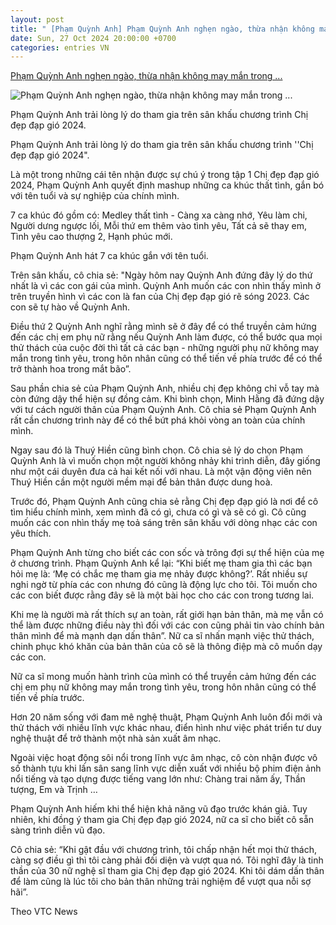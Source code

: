 ```yaml
---
layout: post
title: " [Phạm Quỳnh Anh] Phạm Quỳnh Anh nghẹn ngào, thừa nhận không may mắn trong ..."
date: Sun, 27 Oct 2024 20:00:00 +0700
categories: entries VN
---
```

[Phạm Quỳnh Anh nghẹn ngào, thừa nhận không may mắn trong ...](https://2sao.vn/pham-quynh-anh-nghen-ngao-thua-nhan-khong-may-man-trong-hon-nhan-n-396255.html)

![Phạm Quỳnh Anh nghẹn ngào, thừa nhận không may mắn trong ...](https://2sao.vietnamnetjsc.vn/images/2024/10/27/14/26/page.jpg)

Phạm Quỳnh Anh trải lòng lý do tham gia trên sân khấu chương trình Chị đẹp đạp gió 2024.

Phạm Quỳnh Anh trải lòng lý do tham gia trên sân khấu chương trình ''Chị đẹp đạp gió 2024".

Là một trong những cái tên nhận được sự chú ý trong tập 1 Chị đẹp đạp gió 2024, Phạm Quỳnh Anh quyết định mashup những ca khúc thất tình, gắn bó với tên tuổi và sự nghiệp của chính mình.

7 ca khúc đó gồm có: Medley thất tình - Càng xa càng nhớ, Yêu làm chi, Người dưng ngược lối, Mỗi thứ em thêm vào tình yêu, Tất cả sẽ thay em, Tình yêu cao thượng 2, Hạnh phúc mới.



Phạm Quỳnh Anh hát 7 ca khúc gắn với tên tuổi.

Trên sân khấu, cô chia sẻ: "Ngày hôm nay Quỳnh Anh đứng đây lý do thứ nhất là vì các con gái của mình. Quỳnh Anh muốn các con nhìn thấy mình ở trên truyền hình vì các con là fan của Chị đẹp đạp gió rẽ sóng 2023. Các con sẽ tự hào về Quỳnh Anh.

Điều thứ 2 Quỳnh Anh nghĩ rằng mình sẽ ở đây để có thể truyền cảm hứng đến các chị em phụ nữ rằng nếu Quỳnh Anh làm được, có thể bước qua mọi thử thách của cuộc đời thì tất cả các bạn - những người phụ nữ không may mắn trong tình yêu, trong hôn nhân cũng có thể tiến về phía trước để có thể trở thành hoa trong mắt bão”.

Sau phần chia sẻ của Phạm Quỳnh Anh, nhiều chị đẹp không chỉ vỗ tay mà còn đứng dậy thể hiện sự đồng cảm. Khi bình chọn, Minh Hằng đã đứng dậy với tư cách người thân của Phạm Quỳnh Anh. Cô chia sẻ Phạm Quỳnh Anh rất cần chương trình này để có thể bứt phá khỏi vòng an toàn của chính mình.

Ngay sau đó là Thuý Hiền cũng bình chọn. Cô chia sẻ lý do chọn Phạm Quỳnh Anh là vì muốn chọn một người không nhảy khi trình diễn, đây giống như một cái duyên đưa cả hai kết nối với nhau. Là một vận động viên nên Thuý Hiền cần một người mềm mại để bản thân được dung hoà.

Trước đó, Phạm Quỳnh Anh cũng chia sẻ rằng Chị đẹp đạp gió là nơi để cô tìm hiểu chính mình, xem mình đã có gì, chưa có gì và sẽ có gì. Cô cũng muốn các con nhìn thấy mẹ toả sáng trên sân khấu với dòng nhạc các con yêu thích.

Phạm Quỳnh Anh từng cho biết các con sốc và trông đợi sự thể hiện của mẹ ở chương trình. Phạm Quỳnh Anh kể lại: “Khi biết mẹ tham gia thì các bạn hỏi mẹ là: ‘Mẹ có chắc mẹ tham gia mẹ nhảy được không?’. Rất nhiều sự nghi ngờ từ phía các con nhưng đó cũng là động lực cho tôi. Tôi muốn cho các con biết được rằng đây sẽ là một bài học cho các con trong tương lai.

Khi mẹ là người mà rất thích sự an toàn, rất giới hạn bản thân, mà mẹ vẫn có thể làm được những điều này thì đối với các con cũng phải tin vào chính bản thân mình để mà mạnh dạn dấn thân”. Nữ ca sĩ nhấn mạnh việc thử thách, chinh phục khó khăn của bản thân của cô sẽ là thông điệp mà cô muốn dạy các con.



Nữ ca sĩ mong muốn hành trình của mình có thể truyền cảm hứng đến các chị em phụ nữ không may mắn trong tình yêu, trong hôn nhân cũng có thể tiến về phía trước.

Hơn 20 năm sống với đam mê nghệ thuật, Phạm Quỳnh Anh luôn đổi mới và thử thách với nhiều lĩnh vực khác nhau, điển hình như việc phát triển tư duy nghệ thuật để trở thành một nhà sản xuất âm nhạc.

Ngoài việc hoạt động sôi nổi trong lĩnh vực âm nhạc, cô còn nhận được vô số thành tựu khi lấn sân sang lĩnh vực diễn xuất với nhiều bộ phim điện ảnh nổi tiếng và tạo dựng được tiếng vang lớn như: Chàng trai năm ấy, Thần tượng, Em và Trịnh …

Phạm Quỳnh Anh hiếm khi thể hiện khả năng vũ đạo trước khán giả. Tuy nhiên, khi đồng ý tham gia Chị đẹp đạp gió 2024, nữ ca sĩ cho biết cô sẵn sàng trình diễn vũ đạo.

Cô chia sẻ: “Khi gật đầu với chương trình, tôi chấp nhận hết mọi thử thách, càng sợ điều gì thì tôi càng phải đối diện và vượt qua nó. Tôi nghĩ đây là tinh thần của 30 nữ nghệ sĩ tham gia Chị đẹp đạp gió 2024. Khi tôi dám dấn thân để làm cũng là lúc tôi cho bản thân những trải nghiệm để vượt qua nỗi sợ hãi”.

Theo VTC News

